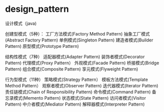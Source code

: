# design_pattern
设计模式（java)

创建型模式（5种）：
工厂方法模式(Factory Method Pattern)
抽象工厂模式(Abstract Factory Pattern)
单例模式(Singleton Pattern)
建造者模式(Builder Pattern)
原型模式(Prototype Pattern)

结构性模式（7种）
适配器模式(Adapter Pattern)
装饰者模式(Decorator Pattern)
代理模式(Proxy Pattern）
外观模式(Facade Pattern)
桥接模式(Bridge Pattern)
组合模式(Composite Pattern)
享元模式(Flyweight Pattern)

行为型模式（11种）
策略模式(Strategy Pattern）
模板方法模式(Template Method Pattern）
观察者模式(Observer Pattern)
迭代器模式(Iterator Pattern)
责任链模式(Chain of Responsibility Pattern)
命令模式(Command Pattern)
备忘录模式(Memento Pattern)
状态模式(State Pattern)
访问者模式(Visitor Pattern)
中介者模式(Mediator Pattern)
解释器模式(Interpreter Pattern)
